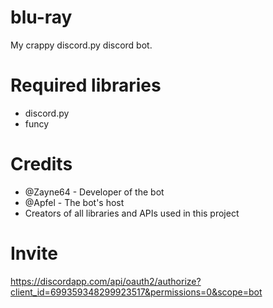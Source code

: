 # blu-ray
My crappy discord.py discord bot.

# Required libraries
- discord.py
- funcy

# Credits
- @Zayne64 - Developer of the bot
- @Apfel - The bot's host
- Creators of all libraries and APIs used in this project

# Invite
https://discordapp.com/api/oauth2/authorize?client_id=699359348299923517&permissions=0&scope=bot
